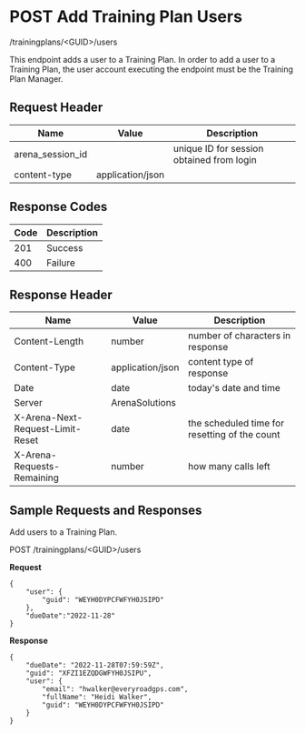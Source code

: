 # POST Add Training Plan Users
/trainingplans/&lt;GUID&gt;/users

This endpoint adds a user to a Training Plan. In order to add a user to  a Training Plan, the user account executing the endpoint must be the Training Plan Manager.  

## Request Header

| Name  | Value  | Description  |
|  --- |  --- |  --- | 
| arena_session_id  |   | unique ID for session obtained from login  |
| content-type  | application/json  |   |

## Response Codes

| Code  | Description  |
|  --- |  --- | 
| 201  | Success  |
| 400  | Failure  |

## Response Header

| Name  | Value  | Description  |
|  --- |  --- |  --- | 
| Content-Length  | number  | number of characters in response  |
| Content-Type  | application/json  | content type of response  |
| Date  | date  | today's date and time  |
| Server  | ArenaSolutions  |   |
| X-Arena-Next-Request-Limit-Reset   | date  | the scheduled time for resetting of the count  |
| X-Arena-Requests-Remaining   | number  | how many calls left  |

## Sample Requests and Responses
Add users to  a Training Plan.

POST /trainingplans/&lt;GUID&gt;/users

**Request** 

```
{
    "user": {
        "guid": "WEYH0DYPCFWFYH0JSIPD"
    },
    "dueDate":"2022-11-28"
}
```
**Response** 

```
{
    "dueDate": "2022-11-28T07:59:59Z",
    "guid": "XFZI1EZQDGWFYH0JSIPU",
    "user": {
        "email": "hwalker@everyroadgps.com",
        "fullName": "Heidi Walker",
        "guid": "WEYH0DYPCFWFYH0JSIPD"
    }
} 
```
